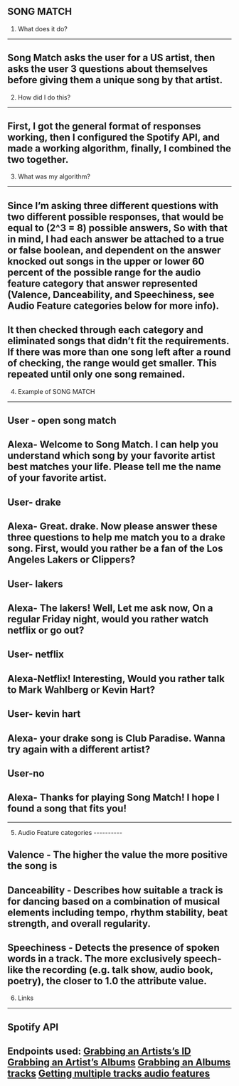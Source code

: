 
SONG MATCH
------------------------------
1. What does it do?
------------------------------

Song Match asks the user for a US artist, then asks the user 3 questions about themselves before giving them a unique song by that artist.
-------------------------
2. How did I do this?
-------------------------
First, I got the general format of responses working, then I configured the Spotify API, and made a working algorithm, finally, I combined the two together.
------------------------
3. What was my algorithm?
------------------------
Since I’m asking three different questions with two different possible responses, that would be equal to (2^3 = 8) possible answers, So with that in mind, I had each answer be attached to a true or false boolean, and dependent on the answer knocked out songs in the upper or lower 60 percent of the possible range for the audio feature category that answer represented (Valence, Danceability, and Speechiness, see Audio Feature categories below for more info). 
-
It then checked through each category and eliminated songs that didn’t fit the requirements. If there was more than one song left after a round of checking, the range would get smaller. This repeated until only one song remained.
----------------------------						
4. Example of  SONG MATCH
----------------------------

User - open song match
-
Alexa- Welcome to Song Match. I can help you understand which song by your favorite artist best matches your life. Please tell me the name of your favorite artist.
-
User- drake
-
Alexa- Great. drake. Now please answer these three questions to help me match you to a drake song. First, would you rather be a fan of the Los Angeles Lakers or Clippers?
-
User- lakers
-
Alexa- The lakers! Well, Let me ask now, On a regular Friday night, would you rather watch netflix or go out?
-
User- netflix
-
Alexa-Netflix! Interesting, Would you rather talk to Mark Wahlberg or Kevin Hart?
-
User- kevin hart
-
Alexa- your drake song is Club Paradise. Wanna try again with a different artist?
-
User-no
-
Alexa- Thanks for playing Song Match! I hope I found a song that fits you!
-
----------
5. Audio Feature categories
						----------

Valence - The higher the value the more positive the song is
-
Danceability - Describes how suitable a track is for dancing based on a combination of musical elements including tempo, rhythm stability, beat strength, and overall regularity.
-
Speechiness - Detects the presence of spoken words in a track. The more exclusively speech-like the recording (e.g. talk show, audio book, poetry), the closer to 1.0 the attribute value.
-
						
6. Links
--------

Spotify API
------------------------------------------------
 Endpoints used:
[Grabbing an Artists’s ID](https://developer.spotify.com/documentation/web-api/reference/search/search/)
[Grabbing an Artist’s Albums](https://developer.spotify.com/documentation/web-api/reference/artists/get-artists-albums/)
[Grabbing an Albums tracks](https://developer.spotify.com/documentation/web-api/reference/albums/get-albums-tracks/)
[Getting multiple tracks audio features](https://developer.spotify.com/documentation/web-api/reference/tracks/get-several-audio-features/)
-------------------------------------------------
